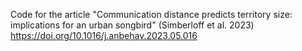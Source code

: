 Code for the article "Communication distance predicts territory size: implications for an urban songbird" (Simberloff et al. 2023)
https://doi.org/10.1016/j.anbehav.2023.05.016

